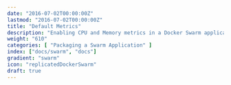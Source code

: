 ```yaml
---
date: "2016-07-02T00:00:00Z"
lastmod: "2016-07-02T00:00:00Z"
title: "Default Metrics"
description: "Enabling CPU and Memory metrics in a Docker Swarm application"
weight: "610"
categories: [ "Packaging a Swarm Application" ]
index: ["docs/swarm", "docs"]
gradient: "swarm"
icon: "replicatedDockerSwarm"
draft: true
---
```

